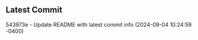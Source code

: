 
## Latest Commit
543973e - Update README with latest commit info (2024-09-04 10:24:59 -0400) <Yunxi-Zhou>
